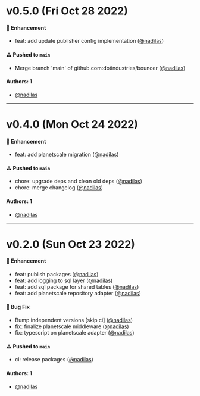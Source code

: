 # v0.5.0 (Fri Oct 28 2022)

#### 🚀 Enhancement

- feat: add update publisher config implementation ([@nadilas](https://github.com/nadilas))

#### ⚠️ Pushed to `main`

- Merge branch 'main' of github.com:dotindustries/bouncer ([@nadilas](https://github.com/nadilas))

#### Authors: 1

- [@nadilas](https://github.com/nadilas)

---

# v0.4.0 (Mon Oct 24 2022)

#### 🚀 Enhancement

- feat: add planetscale migration ([@nadilas](https://github.com/nadilas))

#### ⚠️ Pushed to `main`

- chore: upgrade deps and clean old deps ([@nadilas](https://github.com/nadilas))
- chore: merge changelog ([@nadilas](https://github.com/nadilas))

#### Authors: 1

- [@nadilas](https://github.com/nadilas)

---

# v0.2.0 (Sun Oct 23 2022)

#### 🚀 Enhancement

- feat: publish packages ([@nadilas](https://github.com/nadilas))
- feat: add logging to sql layer ([@nadilas](https://github.com/nadilas))
- feat: add sql package for shared tables ([@nadilas](https://github.com/nadilas))
- feat: add planetscale repository adapter ([@nadilas](https://github.com/nadilas))

#### 🐛 Bug Fix

- Bump independent versions \[skip ci\] ([@nadilas](https://github.com/nadilas))
- fix: finalize planetscale middleware ([@nadilas](https://github.com/nadilas))
- fix: typescript on planetscale adapter ([@nadilas](https://github.com/nadilas))

#### ⚠️ Pushed to `main`

- ci: release packages ([@nadilas](https://github.com/nadilas))

#### Authors: 1

- [@nadilas](https://github.com/nadilas)
